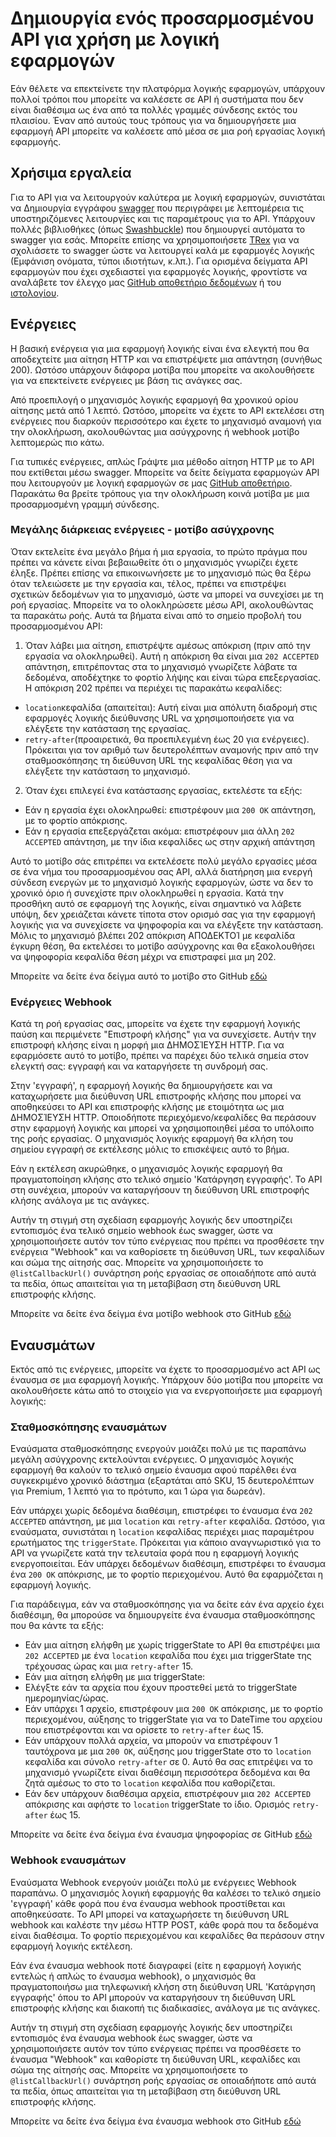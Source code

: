 <properties 
    pageTitle="Δημιουργήστε ένα API για εφαρμογές λογικής" 
    description="Δημιουργία ενός προσαρμοσμένου API για χρήση με λογική εφαρμογών" 
    authors="jeffhollan" 
    manager="dwrede" 
    editor="" 
    services="logic-apps" 
    documentationCenter=""/>

<tags
    ms.service="logic-apps"
    ms.workload="integration"
    ms.tgt_pltfrm="na"
    ms.devlang="na" 
    ms.topic="article"
    ms.date="10/18/2016"
    ms.author="jehollan"/>
    
# <a name="creating-a-custom-api-to-use-with-logic-apps"></a>Δημιουργία ενός προσαρμοσμένου API για χρήση με λογική εφαρμογών

Εάν θέλετε να επεκτείνετε την πλατφόρμα λογικής εφαρμογών, υπάρχουν πολλοί τρόποι που μπορείτε να καλέσετε σε API ή συστήματα που δεν είναι διαθέσιμα ως ένα από τα πολλές γραμμές σύνδεσης εκτός του πλαισίου.  Έναν από αυτούς τους τρόπους για να δημιουργήσετε μια εφαρμογή API μπορείτε να καλέσετε από μέσα σε μια ροή εργασίας λογική εφαρμογής.

## <a name="helpful-tools"></a>Χρήσιμα εργαλεία

Για το API για να λειτουργούν καλύτερα με λογική εφαρμογών, συνιστάται να Δημιουργία εγγράφου [swagger](http://swagger.io) που περιγράφει με λεπτομέρεια τις υποστηριζόμενες λειτουργίες και τις παραμέτρους για το API.  Υπάρχουν πολλές βιβλιοθήκες (όπως [Swashbuckle](https://github.com/domaindrivendev/Swashbuckle)) που δημιουργεί αυτόματα το swagger για εσάς.  Μπορείτε επίσης να χρησιμοποιήσετε [TRex](https://github.com/nihaue/TRex) για να σχολιάσετε το swagger ώστε να λειτουργεί καλά με εφαρμογές λογικής (Εμφάνιση ονόματα, τύποι ιδιοτήτων, κ.λπ.).  Για ορισμένα δείγματα API εφαρμογών που έχει σχεδιαστεί για εφαρμογές λογικής, φροντίστε να αναλάβετε τον έλεγχο μας [GitHub αποθετήριο δεδομένων](http://github.com/logicappsio) ή του [ιστολογίου](http://aka.ms/logicappsblog).

## <a name="actions"></a>Ενέργειες

Η βασική ενέργεια για μια εφαρμογή λογικής είναι ένα ελεγκτή που θα αποδεχτείτε μια αίτηση HTTP και να επιστρέψετε μια απάντηση (συνήθως 200).  Ωστόσο υπάρχουν διάφορα μοτίβα που μπορείτε να ακολουθήσετε για να επεκτείνετε ενέργειες με βάση τις ανάγκες σας.

Από προεπιλογή ο μηχανισμός λογικής εφαρμογή θα χρονικού ορίου αίτησης μετά από 1 λεπτό.  Ωστόσο, μπορείτε να έχετε το API εκτελέσει στη ενέργειες που διαρκούν περισσότερο και έχετε το μηχανισμό αναμονή για την ολοκλήρωση, ακολουθώντας μια ασύγχρονης ή webhook μοτίβο λεπτομερώς πιο κάτω.

Για τυπικές ενέργειες, απλώς Γράψτε μια μέθοδο αίτηση HTTP με το API που εκτίθεται μέσω swagger.  Μπορείτε να δείτε δείγματα εφαρμογών API που λειτουργούν με λογική εφαρμογών σε μας [GitHub αποθετήριο](https://github.com/logicappsio).  Παρακάτω θα βρείτε τρόπους για την ολοκλήρωση κοινά μοτίβα με μια προσαρμοσμένη γραμμή σύνδεσης.

### <a name="long-running-actions---async-pattern"></a>Μεγάλης διάρκειας ενέργειες - μοτίβο ασύγχρονης

Όταν εκτελείτε ένα μεγάλο βήμα ή μια εργασία, το πρώτο πράγμα που πρέπει να κάνετε είναι βεβαιωθείτε ότι ο μηχανισμός γνωρίζει έχετε έληξε. Πρέπει επίσης να επικοινωνήσετε με το μηχανισμό πώς θα ξέρω όταν τελειώσετε με την εργασία και, τέλος, πρέπει να επιστρέψει σχετικών δεδομένων για το μηχανισμό, ώστε να μπορεί να συνεχίσει με τη ροή εργασίας. Μπορείτε να το ολοκληρώσετε μέσω API, ακολουθώντας τα παρακάτω ροής. Αυτά τα βήματα είναι από το σημείο προβολή του προσαρμοσμένου API:

1. Όταν λάβει μια αίτηση, επιστρέψτε αμέσως απόκριση (πριν από την εργασία να ολοκληρωθεί). Αυτή η απόκριση θα είναι μια `202 ACCEPTED` απάντηση, επιτρέποντας στα το μηχανισμό γνωρίζετε λάβατε τα δεδομένα, αποδέχτηκε το φορτίο λήψης και είναι τώρα επεξεργασίας. Η απόκριση 202 πρέπει να περιέχει τις παρακάτω κεφαλίδες: 
 * `location`κεφαλίδα (απαιτείται): Αυτή είναι μια απόλυτη διαδρομή στις εφαρμογές λογικής διεύθυνσης URL να χρησιμοποιήσετε για να ελέγξετε την κατάσταση της εργασίας.
 * `retry-after`(προαιρετικά, θα προεπιλεγμένη έως 20 για ενέργειες). Πρόκειται για τον αριθμό των δευτερολέπτων αναμονής πριν από την σταθμοσκόπησης τη διεύθυνση URL της κεφαλίδας θέση για να ελέγξετε την κατάσταση το μηχανισμό.

2. Όταν έχει επιλεγεί ένα κατάστασης εργασίας, εκτελέστε τα εξής: 
 * Εάν η εργασία έχει ολοκληρωθεί: επιστρέφουν μια `200 OK` απάντηση, με το φορτίο απόκρισης.
 * Εάν η εργασία επεξεργάζεται ακόμα: επιστρέφουν μια άλλη `202 ACCEPTED` απάντηση, με την ίδια κεφαλίδες ως στην αρχική απάντηση

Αυτό το μοτίβο σάς επιτρέπει να εκτελέσετε πολύ μεγάλο εργασίες μέσα σε ένα νήμα του προσαρμοσμένου σας API, αλλά διατήρηση μια ενεργή σύνδεση ενεργών με το μηχανισμό λογικής εφαρμογών, ώστε να δεν το χρονικό όριο ή συνεχίστε πριν ολοκληρωθεί η εργασία. Κατά την προσθήκη αυτό σε εφαρμογή της λογικής, είναι σημαντικό να λάβετε υπόψη, δεν χρειάζεται κάνετε τίποτα στον ορισμό σας για την εφαρμογή λογικής για να συνεχίσετε να ψηφοφορία και να ελέγξετε την κατάσταση. Μόλις το μηχανισμό βλέπει 202 απόκριση ΑΠΟΔΕΚΤΟΊ με κεφαλίδα έγκυρη θέση, θα εκτελέσει το μοτίβο ασύγχρονης και θα εξακολουθήσει να ψηφοφορία κεφαλίδα θέση μέχρι να επιστραφεί μια μη 202.

Μπορείτε να δείτε ένα δείγμα αυτό το μοτίβο στο GitHub [εδώ](https://github.com/jeffhollan/LogicAppsAsyncResponseSample)

### <a name="webhook-actions"></a>Ενέργειες Webhook

Κατά τη ροή εργασίας σας, μπορείτε να έχετε την εφαρμογή λογικής παύση και περιμένετε "Επιστροφή κλήσης" για να συνεχίσετε.  Αυτήν την επιστροφή κλήσης είναι η μορφή μια ΔΗΜΟΣΊΕΥΣΗ HTTP.  Για να εφαρμόσετε αυτό το μοτίβο, πρέπει να παρέχει δύο τελικά σημεία στον ελεγκτή σας: εγγραφή και να καταργήσετε τη συνδρομή σας.

Στην 'εγγραφή', η εφαρμογή λογικής θα δημιουργήσετε και να καταχωρήσετε μια διεύθυνση URL επιστροφής κλήσης που μπορεί να αποθηκεύσει το API και επιστροφής κλήσης με ετοιμότητα ως μια ΔΗΜΟΣΊΕΥΣΗ HTTP.  Οποιοδήποτε περιεχόμενο/κεφαλίδες θα περάσουν στην εφαρμογή λογικής και μπορεί να χρησιμοποιηθεί μέσα το υπόλοιπο της ροής εργασίας.  Ο μηχανισμός λογικής εφαρμογή θα κλήση του σημείου εγγραφή σε εκτέλεσης μόλις το επισκέψεις αυτό το βήμα.

Εάν η εκτέλεση ακυρώθηκε, ο μηχανισμός λογικής εφαρμογή θα πραγματοποίηση κλήσης στο τελικό σημείο 'Κατάργηση εγγραφής'.  Το API στη συνέχεια, μπορούν να καταργήσουν τη διεύθυνση URL επιστροφής κλήσης ανάλογα με τις ανάγκες.

Αυτήν τη στιγμή στη σχεδίαση εφαρμογής λογικής δεν υποστηρίζει εντοπισμός ένα τελικό σημείο webhook έως swagger, ώστε να χρησιμοποιήσετε αυτόν τον τύπο ενέργειας που πρέπει να προσθέσετε την ενέργεια "Webhook" και να καθορίσετε τη διεύθυνση URL, των κεφαλίδων και σώμα της αίτησής σας.  Μπορείτε να χρησιμοποιήσετε το `@listCallbackUrl()` συνάρτηση ροής εργασίας σε οποιαδήποτε από αυτά τα πεδία, όπως απαιτείται για τη μεταβίβαση στη διεύθυνση URL επιστροφής κλήσης.

Μπορείτε να δείτε ένα δείγμα ένα μοτίβο webhook στο GitHub [εδώ](https://github.com/jeffhollan/LogicAppTriggersExample/blob/master/LogicAppTriggers/Controllers/WebhookTriggerController.cs)

## <a name="triggers"></a>Εναυσμάτων

Εκτός από τις ενέργειες, μπορείτε να έχετε το προσαρμοσμένο act API ως έναυσμα σε μια εφαρμογή λογικής.  Υπάρχουν δύο μοτίβα που μπορείτε να ακολουθήσετε κάτω από το στοιχείο για να ενεργοποιήσετε μια εφαρμογή λογικής:

### <a name="polling-triggers"></a>Σταθμοσκόπησης εναυσμάτων

Εναύσματα σταθμοσκόπησης ενεργούν μοιάζει πολύ με τις παραπάνω μεγάλη ασύγχρονης εκτελούνται ενέργειες.  Ο μηχανισμός λογικής εφαρμογή θα καλούν το τελικό σημείο έναυσμα αφού παρέλθει ένα συγκεκριμένο χρονικό διάστημα (εξαρτάται από SKU, 15 δευτερολέπτων για Premium, 1 λεπτό για το πρότυπο, και 1 ώρα για δωρεάν).

Εάν υπάρχει χωρίς δεδομένα διαθέσιμη, επιστρέφει το έναυσμα ένα `202 ACCEPTED` απάντηση, με μια `location` και `retry-after` κεφαλίδα.  Ωστόσο, για εναύσματα, συνιστάται η `location` κεφαλίδας περιέχει μιας παραμέτρου ερωτήματος της `triggerState`.  Πρόκειται για κάποιο αναγνωριστικό για το API να γνωρίζετε κατά την τελευταία φορά που η εφαρμογή λογικής ενεργοποιείται.  Εάν υπάρχει δεδομένων διαθέσιμη, επιστρέφει το έναυσμα ένα `200 OK` απόκρισης, με το φορτίο περιεχομένου.  Αυτό θα εφαρμόζεται η εφαρμογή λογικής.

Για παράδειγμα, εάν να σταθμοσκόπησης για να δείτε εάν ένα αρχείο έχει διαθέσιμη, θα μπορούσε να δημιουργείτε ένα έναυσμα σταθμοσκόπησης που θα κάντε τα εξής:

* Εάν μια αίτηση ελήφθη με χωρίς triggerState το API θα επιστρέψει μια `202 ACCEPTED` με ένα `location` κεφαλίδα που έχει μια triggerState της τρέχουσας ώρας και μια `retry-after` 15.
* Εάν μια αίτηση ελήφθη με μια triggerState:
 * Ελέγξτε εάν τα αρχεία που έχουν προστεθεί μετά το triggerState ημερομηνίας/ώρας. 
  * Εάν υπάρχει 1 αρχείο, επιστρέφουν μια `200 OK` απόκρισης, με το φορτίο περιεχομένου, αύξησης το triggerState για να το DateTime του αρχείου που επιστρέφονται και να ορίσετε το `retry-after` έως 15.
  * Εάν υπάρχουν πολλά αρχεία, να μπορούν να επιστρέφουν 1 ταυτόχρονα με μια `200 OK`, αύξησης μου triggerState στο το `location` κεφαλίδα και σύνολο `retry-after` σε 0.  Αυτό θα σας επιτρέψει να το μηχανισμό γνωρίζετε είναι διαθέσιμη περισσότερα δεδομένα και θα ζητά αμέσως το στο το `location` κεφαλίδα που καθορίζεται.
  * Εάν δεν υπάρχουν διαθέσιμα αρχεία, επιστρέφουν μια `202 ACCEPTED` απόκρισης και αφήστε το `location` triggerState το ίδιο.  Ορισμός `retry-after` έως 15.

Μπορείτε να δείτε ένα δείγμα ένα έναυσμα ψηφοφορίας σε GitHub [εδώ](https://github.com/jeffhollan/LogicAppTriggersExample/tree/master/LogicAppTriggers)

### <a name="webhook-triggers"></a>Webhook εναυσμάτων

Εναύσματα Webhook ενεργούν μοιάζει πολύ με ενέργειες Webhook παραπάνω.  Ο μηχανισμός λογική εφαρμογής θα καλέσει το τελικό σημείο 'εγγραφή' κάθε φορά που ένα έναυσμα webhook προστίθεται και αποθηκεύσατε.  Το API μπορεί να καταχωρήσετε τη διεύθυνση URL webhook και καλέστε την μέσω HTTP POST, κάθε φορά που τα δεδομένα είναι διαθέσιμα.  Το φορτίο περιεχομένου και κεφαλίδες θα περάσουν στην εφαρμογή λογικής εκτέλεση.

Εάν ένα έναυσμα webhook ποτέ διαγραφεί (είτε η εφαρμογή λογικής εντελώς ή απλώς το έναυσμα webhook), ο μηχανισμός θα πραγματοποιήσω μια τηλεφωνική κλήση στη διεύθυνση URL 'Κατάργηση εγγραφής' όπου το API μπορούν να καταργήσουν τη διεύθυνση URL επιστροφής κλήσης και διακοπή τις διαδικασίες, ανάλογα με τις ανάγκες.

Αυτήν τη στιγμή στη σχεδίαση εφαρμογής λογικής δεν υποστηρίζει εντοπισμός ένα έναυσμα webhook έως swagger, ώστε να χρησιμοποιήσετε αυτόν τον τύπο ενέργειας πρέπει να προσθέσετε το έναυσμα "Webhook" και καθορίστε τη διεύθυνση URL, κεφαλίδες και σώμα της αίτησής σας.  Μπορείτε να χρησιμοποιήσετε το `@listCallbackUrl()` συνάρτηση ροής εργασίας σε οποιαδήποτε από αυτά τα πεδία, όπως απαιτείται για τη μεταβίβαση στη διεύθυνση URL επιστροφής κλήσης.

Μπορείτε να δείτε ένα δείγμα ένα έναυσμα webhook στο GitHub [εδώ](https://github.com/jeffhollan/LogicAppTriggersExample/tree/master/LogicAppTriggers)
